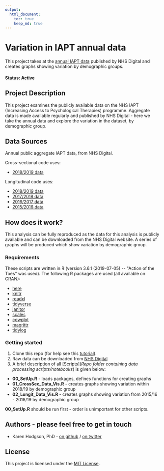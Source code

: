 ```yaml
---
output:
  html_document:
    toc: true
    keep_md: true
---
```


# Variation in IAPT annual data

This project takes at the [annual IAPT data](https://digital.nhs.uk/data-and-information/publications/statistical/psychological-therapies-annual-reports-on-the-use-of-iapt-services) published by NHS Digital and creates graphs showing variation by demographic groups. 

#### Status: Active

## Project Description
This project examines the publicly available data on the NHS IAPT (Increasing Access to Psychological Therapies) programme. Aggregate data is made available regularly and published by NHS Digital - here we take the annual data and explore the variation in the dataset, by demographic group. 

## Data Sources
Annual public aggregate IAPT data, from NHS Digital. 

Cross-sectional code uses:   

- [2018/2019 data](https://digital.nhs.uk/data-and-information/publications/statistical/psychological-therapies-annual-reports-on-the-use-of-iapt-services/annual-report-2018-19) 


Longitudinal code uses:  

- [2018/2019 data](https://digital.nhs.uk/data-and-information/publications/statistical/psychological-therapies-annual-reports-on-the-use-of-iapt-services/annual-report-2018-19)   
- [2017/2018 data](https://digital.nhs.uk/data-and-information/publications/statistical/psychological-therapies-annual-reports-on-the-use-of-iapt-services/annual-report-2017---18)  
- [2016/2017 data](https://digital.nhs.uk/data-and-information/publications/statistical/psychological-therapies-annual-reports-on-the-use-of-iapt-services/annual-report-2016-17)  
- [2015/2016 data](https://digital.nhs.uk/data-and-information/publications/statistical/psychological-therapies-annual-reports-on-the-use-of-iapt-services/annual-report-2015-16)  



## How does it work?

This analysis can be fully reproduced as the data for this analysis is publicly available and can be downloaded from the NHS Digital website. 
A series of graphs will be produced which show variation by demographic group. 

### Requirements

These scripts are written in R (version 3.6.1 (2019-07-05) -- "Action of the Toes" was used). 
The following R packages are used (all available on CRAN):  

- [here](https://cran.r-project.org/package=here)  
- [knitr](https://cran.r-project.org/package=knitr)  
- [readxl](https://cran.r-project.org/package=readxl)  
- [tidyverse](https://cran.r-project.org/package=tidyverse)  
- [janitor](https://cran.r-project.org/package=janitor)  
- [scales](https://cran.r-project.org/package=scales)  
- [cowplot](https://cran.r-project.org/package=cowplot)  
- [magrittr](https://cran.r-project.org/package=magrittr)  
- [tidylog](https://cran.r-project.org/package=tidylog)  



### Getting started

1. Clone this repo (for help see this [tutorial](https://help.github.com/articles/cloning-a-repository/)).  
2. Raw data can be downloaded from [NHS Digital](https://digital.nhs.uk/data-and-information/publications/statistical/psychological-therapies-annual-reports-on-the-use-of-iapt-services)
3. A brief description of all [Scripts](*Repo folder containing data processing scripts/notebooks*) is given below:

-  **00_SetUp.R** - loads packages, defines functions for creating graphs
-  **01_CrossSec_Data_Vis.R** - creates graphs showing variation within 2018/19 by demographic group
-  **02_Longit_Data_Vis.R** - creates graphs showing variation from 2015/16 - 2018/19 by demographic group

**00_SetUp.R** should be run first - order is unimportant for other scripts. 


## Authors - please feel free to get in touch

- Karen Hodgson, PhD - [on github](https://github.com/KarenHodgson) / [on twitter](https://twitter.com/KarenHodgePodge)

## License
This project is licensed under the [MIT License](https://github.com/HFAnalyticsLab/IAPT/blob/master/LICENSE).
